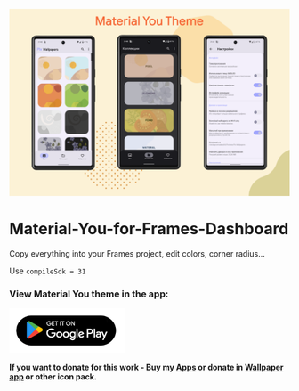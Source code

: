  ![Image](https://raw.githubusercontent.com/pashapuma/Material-You-for-Frames-Dashboard/main/image/git.png)
  
# Material-You-for-Frames-Dashboard
Copy everything into your Frames project, edit colors, corner radius...

Use ```compileSdk = 31```

### View Material You theme in the app:

<a href="https://play.google.com/store/apps/details?id=com.pashapuma.pix.wallpapers">
  <img height="80" alt="Get it on Google Play" src="https://raw.githubusercontent.com/pashapuma/Material-You-for-Frames-Dashboard/main/image/playstore.png">
</a>

**If you want to donate for this work - Buy my
[Apps](https://play.google.com/store/apps/dev?id=6218933727384977479)
or donate in 
[Wallpaper app](https://play.google.com/store/apps/details?id=com.pashapuma.pix.wallpapers)
or other icon pack.**
